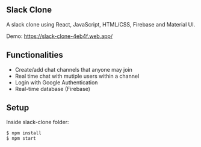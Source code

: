## Slack Clone
A slack clone using React, JavaScript, HTML/CSS, Firebase and Material UI.

Demo: https://slack-clone-4eb4f.web.app/
	
## Functionalities
* Create/add chat channels that anyone may join
* Real time chat with mutiple users within a channel
* Login with Google Authentication
* Real-time database (Firebase)
	
## Setup
Inside slack-clone folder:

```
$ npm install
$ npm start
```
